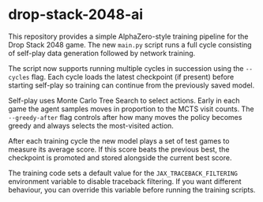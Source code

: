 # drop-stack-2048-ai

This repository provides a simple AlphaZero-style training pipeline for the
Drop Stack 2048 game. The new `main.py` script runs a full cycle consisting of
self-play data generation followed by network training.

The script now supports running multiple cycles in succession using the
``--cycles`` flag. Each cycle loads the latest checkpoint (if present) before
starting self-play so training can continue from the previously saved model.

Self-play uses Monte Carlo Tree Search to select actions. Early in each game the
agent samples moves in proportion to the MCTS visit counts. The `--greedy-after`
flag controls after how many moves the policy becomes greedy and always selects
the most-visited action.

After each training cycle the new model plays a set of test games to measure
its average score. If this score beats the previous best, the checkpoint is
promoted and stored alongside the current best score.

The training code sets a default value for the `JAX_TRACEBACK_FILTERING`
environment variable to disable traceback filtering. If you want different
behaviour, you can override this variable before running the training scripts.
